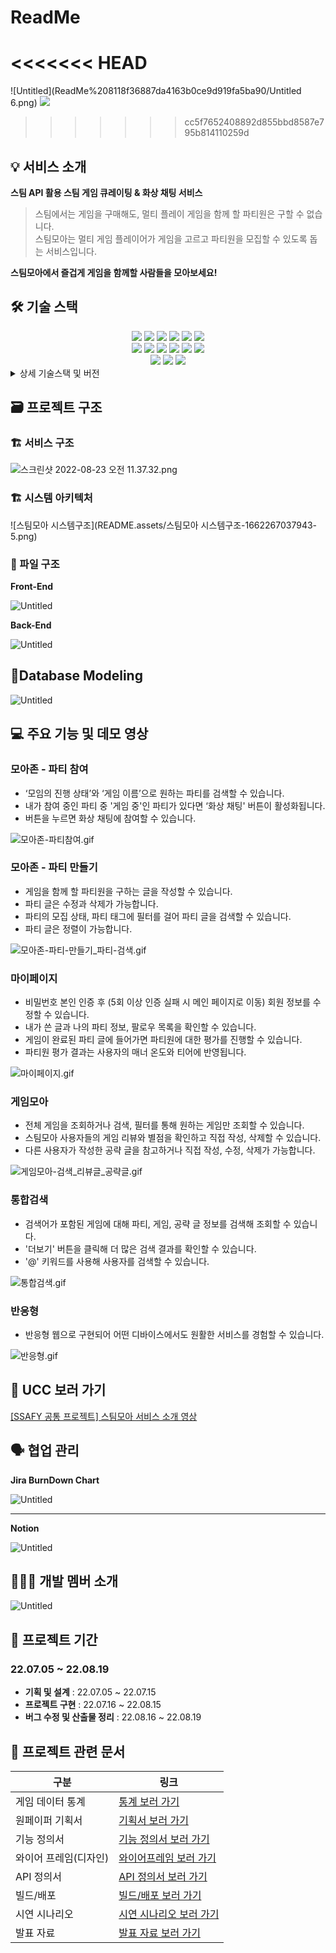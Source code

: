 # ReadMe

<<<<<<< HEAD
=======
![Untitled](ReadMe%208118f36887da4163b0ce9d919fa5ba90/Untitled 6.png)
<img src="./ReadMe/steammoa main logo-1662266194950-1.png">
>>>>>>> cc5f7652408892d855bbd8587e795b814110259d

## 💡 서비스 소개

**스팀 API 활용 스팀 게임 큐레이팅 & 화상 채팅 서비스**

> 스팀에서는 게임을 구매해도, 멀티 플레이 게임을 함께 할 파티원은 구할 수 없습니다.<br>
스팀모아는 멀티 게임 플레이어가 게임을 고르고 파티원을 모집할 수 있도록 돕는 서비스입니다.

**스팀모아에서 즐겁게 게임을 함께할 사람들을 모아보세요!**

## 🛠️ 기술 스택
<div align=center> 
  <img src="https://img.shields.io/badge/java-007396?style=for-the-badge&logo=java&logoColor=white">  
  <img src="https://img.shields.io/badge/mysql-4479A1?style=for-the-badge&logo=mysql&logoColor=white"> 
  <img src="https://img.shields.io/badge/spring-6DB33F?style=for-the-badge&logo=spring&logoColor=white"> 
  <img src="https://img.shields.io/badge/springSecurity-6DB33F?style=for-the-badge&logo=springsecurity&logoColor=white"> 
  <img src="https://img.shields.io/badge/Gradle-02303A?style=for-the-badge&logo=gradle&logoColor=white"> 
  <img src="https://img.shields.io/badge/NGINX-009639?style=for-the-badge&logo=nginx&logoColor=white"> 
  <br>

  <img src="https://img.shields.io/badge/html5-E34F26?style=for-the-badge&logo=html5&logoColor=white"> 
  <img src="https://img.shields.io/badge/css-1572B6?style=for-the-badge&logo=css3&logoColor=white"> 
  <img src="https://img.shields.io/badge/javascript-F7DF1E?style=for-the-badge&logo=javascript&logoColor=black"> 
  <img src="https://img.shields.io/badge/react-61DAFB?style=for-the-badge&logo=react&logoColor=black"> 
  <img src="https://img.shields.io/badge/ReactRouter-CA4245?style=for-the-badge&logo=reactrouter&logoColor=white">
  <img src="https://img.shields.io/badge/openid-F78C40?style=for-the-badge&logo=openid&logoColor=white">
  <br>

  <img src="https://img.shields.io/badge/gitlab-FC6D26?style=for-the-badge&logo=gitlab&logoColor=white">
  <img src="https://img.shields.io/badge/git-F05032?style=for-the-badge&logo=git&logoColor=white">
  <img src="https://img.shields.io/badge/notion-CA4245?style=for-the-badge&logo=notion&logoColor=white">
  <br>
</div>

<details>
<summary>상세 기술스택 및 버전</summary>

| 구분 | 기술스택 | 상세 | 버전 |  
| --- | --- | --- | --- | 
| 공통 | 형상관리 | Gitlab | - |  
|  | 이슈관리 | Jira | - |  
|  | 커뮤니케이션 | Matamost, Notion | - |  
| Front-end | HTML5 |  | - |  
|  | CSS3 |  | - |  
|  |  | postcss | 8.4.14 |  
|  |  | tailwindcss | 3.1.6 |  
|  | JavaScript(ES6) |  | - |  
|  | React | React | 17.0.2 | 
|  |  | react-router-dom | 6.3.0 |  
|  |  | recoil | 0.7.4 |  
|  |  | openvidu-browser | 2.22.0 |  
|  |  | axios | 0.27.2 |  
|  |  | jwt-decode | 3.1.2 |  
|  |  | sweetalert2 | 11.4.26 |  
|  |  | lodash | 4.17.21 |  
|  |  | @fontawesome | 6.1.2 |  
|  | IDE | VisualStudioCode | 1.69.2 |  
| Back-end | Java | JDK | 1.8.0_192 |  
|  | SpringBoot | springboot | 2.7.1 |  
|  |  | Gradle | 7.5 |  
|  |  | SpringSecurity | - |  
|  |  | querydsl | - |  
|  |  | jpa | - |  
|  | API관리 | Swagger | 2.9.2 |  
|  | jwt |  | 3.10.3 |  
|  | jsonwebtoken |  | 1.1.1 |  
|  | DB | MySQL | 8.0.30-0ubuntu0.20.04.2 |  
|  | IDE | IntelliJ Ultimate | - |  
</details>

## 🗃️ 프로젝트 구조

### 🏗️ 서비스 구조
![스크린샷 2022-08-23 오전 11.37.32.png](ReadMe%208118f36887da4163b0ce9d919fa5ba90/%25E1%2584%2589%25E1%2585%25B3%25E1%2584%258F%25E1%2585%25B3%25E1%2584%2585%25E1%2585%25B5%25E1%2586%25AB%25E1%2584%2589%25E1%2585%25A3%25E1%2586%25BA_2022-08-23_%25E1%2584%258B%25E1%2585%25A9%25E1%2584%258C%25E1%2585%25A5%25E1%2586%25AB_11.37.32.png)

### 🏗️ 시스템 아키텍처

![스팀모아 시스템구조](README.assets/스팀모아 시스템구조-1662267037943-5.png)

### 📂 파일 구조

**Front-End**

![Untitled](ReadMe%208118f36887da4163b0ce9d919fa5ba90/Untitled.png)

**Back-End**

![Untitled](ReadMe%208118f36887da4163b0ce9d919fa5ba90/Untitled%201.png)
## 🔗****Database Modeling****

![Untitled](ReadMe%208118f36887da4163b0ce9d919fa5ba90/Untitled%202.png)

## 💻 주요 기능 및 데모 영상

### **모아존 - 파티 참여**

- ‘모임의 진행 상태’와 ‘게임 이름’으로 원하는 파티를 검색할 수 있습니다.
- 내가 참여 중인 파티 중 '게임 중'인 파티가 있다면 ‘화상 채팅' 버튼이 활성화됩니다.
- 버튼을 누르면 화상 채팅에 참여할 수 있습니다.

![모아존-파티참여.gif](ReadMe%208118f36887da4163b0ce9d919fa5ba90/%25EB%25AA%25A8%25EC%2595%2584%25EC%25A1%25B4-%25ED%258C%258C%25ED%258B%25B0%25EC%25B0%25B8%25EC%2597%25AC.gif)

### **모아존 - 파티 만들기**

- 게임을 함께 할 파티원을 구하는 글을 작성할 수 있습니다.
- 파티 글은 수정과 삭제가 가능합니다.
- 파티의 모집 상태, 파티 태그에 필터를 걸어 파티 글을 검색할 수 있습니다.
- 파티 글은 정렬이 가능합니다.

![모아존-파티-만들기_파티-검색.gif](ReadMe%208118f36887da4163b0ce9d919fa5ba90/%25EB%25AA%25A8%25EC%2595%2584%25EC%25A1%25B4-%25ED%258C%258C%25ED%258B%25B0-%25EB%25A7%258C%25EB%2593%25A4%25EA%25B8%25B0_%25ED%258C%258C%25ED%258B%25B0-%25EA%25B2%2580%25EC%2583%2589.gif)

### **마이페이지**

- 비밀번호 본인 인증 후 (5회 이상 인증 실패 시 메인 페이지로 이동) 회원 정보를 수정할 수 있습니다.
- 내가 쓴 글과 나의 파티 정보, 팔로우 목록을 확인할 수 있습니다.
- 게임이 완료된 파티 글에 들어가면 파티원에 대한 평가를 진행할 수 있습니다.
- 파티원 평가 결과는 사용자의 매너 온도와 티어에 반영됩니다.

![마이페이지.gif](ReadMe%208118f36887da4163b0ce9d919fa5ba90/%25EB%25A7%2588%25EC%259D%25B4%25ED%258E%2598%25EC%259D%25B4%25EC%25A7%2580.gif)

### **게임모아**

- 전체 게임을 조회하거나 검색, 필터를 통해 원하는 게임만 조회할 수 있습니다.
- 스팀모아 사용자들의 게임 리뷰와 별점을 확인하고 직접 작성, 삭제할 수 있습니다.
- 다른 사용자가 작성한 공략 글을 참고하거나 직접 작성, 수정, 삭제가 가능합니다.

![게임모아-검색_리뷰글_공략글.gif](ReadMe%208118f36887da4163b0ce9d919fa5ba90/%25EA%25B2%258C%25EC%259E%2584%25EB%25AA%25A8%25EC%2595%2584-%25EA%25B2%2580%25EC%2583%2589_%25EB%25A6%25AC%25EB%25B7%25B0%25EA%25B8%2580_%25EA%25B3%25B5%25EB%259E%25B5%25EA%25B8%2580.gif)

### **통합검색**

- 검색어가 포함된 게임에 대해 파티, 게임, 공략 글 정보를 검색해 조회할 수 있습니다.
- '더보기' 버튼을 클릭해 더 많은 검색 결과를 확인할 수 있습니다.
- '@' 키워드를 사용해 사용자를 검색할 수 있습니다.

![통합검색.gif](ReadMe%208118f36887da4163b0ce9d919fa5ba90/%25ED%2586%25B5%25ED%2595%25A9%25EA%25B2%2580%25EC%2583%2589.gif)

### **반응형**

- 반응형 웹으로 구현되어 어떤 디바이스에서도 원활한 서비스를 경험할 수 있습니다.

![반응형.gif](ReadMe%208118f36887da4163b0ce9d919fa5ba90/%25EB%25B0%2598%25EC%259D%2591%25ED%2598%2595.gif)

## 🎥 UCC 보러 가기

[[SSAFY 공통 프로젝트] 스팀모아 서비스 소개 영상](https://www.youtube.com/watch?v=jqCjCKxyFKE)

## 🗣️ 협업 관리

**Jira BurnDown Chart**

![Untitled](ReadMe%208118f36887da4163b0ce9d919fa5ba90/Untitled%203.png)

---

**Notion**

![Untitled](ReadMe%208118f36887da4163b0ce9d919fa5ba90/Untitled%204.png)

## 👩‍👩‍👧 개발 멤버 소개

![Untitled](ReadMe%208118f36887da4163b0ce9d919fa5ba90/Untitled%205.png)

## 📅 프로젝트 기간

### 22.07.05 ~ 22.08.19

- **기획 및 설계** : 22.07.05 ~ 22.07.15
- **프로젝트 구현** : 22.07.16 ~ 22.08.15
- **버그 수정 및 산출물 정리** : 22.08.16 ~ 22.08.19

## 📄 프로젝트 관련 문서

| 구분 | 링크 |
| --- | --- |
| 게임 데이터 통계 | [통계 보러 가기](https://www.notion.so/SteamMoa-DB-8393ef6ec36843259b5a584c9068ebd3) |
| 원페이퍼 기획서 | [기획서 보러 가기](https://www.notion.so/2b5d913f760d4d05ada36b25f1e3e268) |
| 기능 정의서 | [기능 정의서 보러 가기](https://docs.google.com/spreadsheets/d/1WfJoLFtwinLhnWlKR11bC-UEMn59IrG46p22vAHViIw/edit#gid=1408271660)|
| 와이어 프레임(디자인) | [와이어프레임 보러 가기](https://www.figma.com/file/Zrl14ZgPRxZdzvOj1vSIpC/Untitled) |
| API 정의서 | [API 정의서 보러 가기](https://www.notion.so/a8af2ba49b1b47f5b281d92ba527af9a) |
| 빌드/배포 | [빌드/배포 보러 가기](https://lab.ssafy.com/s07-webmobile1-sub2/S07P12A303/-/blob/c476de65f5d1eea007ffd5fd4b6b7a8d126a1c48/exec/%ED%94%84%EB%A1%9C%EC%A0%9D%ED%8A%B8_%ED%8F%AC%ED%8C%85%EB%A7%A4%EB%89%B4%EC%96%BC.docx) |
| 시연 시나리오 | [시연 시나리오 보러 가기](https://lab.ssafy.com/s07-webmobile1-sub2/S07P12A303/-/blob/c476de65f5d1eea007ffd5fd4b6b7a8d126a1c48/exec/%EC%8A%A4%ED%8C%80%20%EB%AA%A8%EC%95%84%20%EC%8B%9C%EC%97%B0%20%EC%8B%9C%EB%82%98%EB%A6%AC%EC%98%A4.pdf) |
| 발표 자료 | [발표 자료 보러 가기](https://lab.ssafy.com/s07-webmobile1-sub2/S07P12A303/-/blob/c476de65f5d1eea007ffd5fd4b6b7a8d126a1c48/Presentation/%EC%84%9C%EC%9A%B8_3%EB%B0%98_A303_%EB%B0%9C%ED%91%9C%EC%9E%90%EB%A3%8C.pdf)  |
